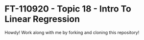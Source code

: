 # FT-110920 - Topic 18 - Intro To Linear Regression

Howdy! Work along with me by forking and cloning this repository!
